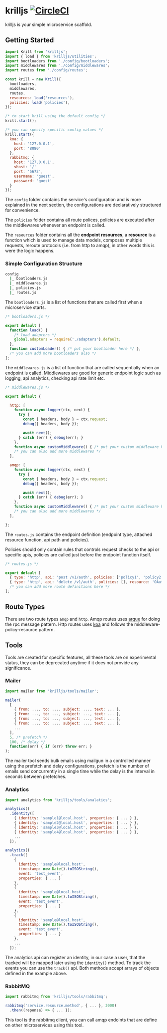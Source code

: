 # krilljs [![CircleCI](https://circleci.com/gh/HighOutputVentures/krill.svg?style=svg)](https://circleci.com/gh/HighOutputVentures/krill)

krilljs is your simple microservice scaffold.

## Getting Started

```javascript
import Krill from 'krilljs';
import { load } from 'krilljs/utilities';
import bootloaders from './config/bootloaders';
import middlewares from './config/middlewares';
import routes from './config/routes';

const krill = new Krill({
  bootloaders,
  middlewares,
  routes,
  resources: load('resources'),
  policies: load('policies'),
});

/* to start krill using the default config */
krill.start();

/* you can specify specific config values */
krill.start({
  koa: {
    host: '127.0.0.1',
    port: '8080'
  },
  rabbitmq: {
    host: '127.0.0.1',
    vhost: '/'
    port: '5672',
    username: 'guest',
    password: 'guest'
  }
});
```

The `config` folder contains the service's configuration and is more explained in the next section, the configurations are declaratively structured for convenience.

The `policies` folder contains all route polices, policies are executed after the middlewares whenever an endpoint is called.

The `resources` folder contains all the __endpoint resources__, a __resource__ is a function which is used to manage data models, composes multiple requests, reroute protocols (i.e. from http to amqp), in other words this is were the logic happens.

### Simple Configuration Structure

```sh
config
  |_ bootloaders.js
  |_ middlewares.js
  |_ policies.js
  |_ routes.js
```

The `bootloaders.js` is a list of functions that are called first when a microservice starts.

```javascript
/* bootloaders.js */

export default [
  function load() {
    /* load adapters */
    global.adapters = require('./adapters').default;
  },
  function customLoader() { /* put your bootloader here */ },
  /* you can add more bootloaders also */
];
```

The `middlewares.js` is a list of function that are called sequentially when an endpoint is called. Middlewares are good for generic endpoint logic such as logging, api analytics, checking api rate limit etc.

```javascript
/* middlewares.js */

export default {

  http: [
    function async logger(ctx, next) {
      try {
        const { headers, body } = ctx.request;
        debug({ headers, body });

        await next();
      } catch (err) { debug(err); }
    },
    function async customMiddleware() { /* put your custom middleware here */ },
    /* you can also add more middlewares */
  ],

  amqp: [
    function async logger(ctx, next) {
      try {
        const { headers, body } = ctx.request;
        debug({ headers, body });

        await next();
      } catch (err) { debug(err); }
    },
    function async customMiddleware() { /* put your custom middleware here */ },
    /* you can also add more middlewares */
  ],

};
```

The `routes.js` contains the endpoint definition (endpoint type, attached resource function, api path and policies).

Policies should only contain rules that controls request checks to the api or specific apis, policies are called just before the endpoint function itself.

```javascript
/* routes.js */

export default [
  { type: 'http', api: 'post /v1/auth', policies: ['policy1', 'policy2'], resource: 'OAuthResource.auth' },
  { type: 'http', api: 'delete /v1/auth', policies: [], resource: 'OAuthResource.revoke' },
  /* you can add more route definitions here */
];
```

## Route Types

There are two route types `amqp` and `http`. Amqp routes uses [arque](https://github.com/HighOutputVentures/arque) for doing the rpc message pattern.
Http routes uses [koa](https://github.com/koajs/koa) and follows the middleware-policy-resource pattern.

## Tools

Tools are created for specific features, all these tools are on experimental status, they can be deprecated anytime if it does not provide any significance.

### Mailer

```javascript
import mailer from 'krilljs/tools/mailer';

mailer(
  [
    { from: ..., to: ..., subject: ..., text: ... },
    { from: ..., to: ..., subject: ..., text: ... },
    { from: ..., to: ..., subject: ..., text: ... },
    { from: ..., to: ..., subject: ..., text: ... },
    ...
  ],
  5, /* prefetch */
  100, /* delay */
  function(err) { if (err) throw err; }
);
```

The mailer tool sends bulk emails using mailgun in a controlled manner using the prefetch and delay configurations, prefetch is the number of emails send concurrently in a single time while the delay is the interval in seconds between prefetches.

### Analytics

```javascript
import analytics from 'krilljs/tools/analatics';

analytics()
  .identity([
    { identity: 'sample1@local.host', properties: { ... } },
    { identity: 'sample2@local.host', properties: { ... } },
    { identity: 'sample3@local.host', properties: { ... } },
    { identity: 'sample4@local.host', properties: { ... } },
    ...
  ]);

analytics()
  .track([
    {
      identity: 'sample@local.host',
      timestamp: new Date().toISOString(),
      event: 'test_event',
      properties: { ... }
    },
    {
      identity: 'sample@local.host',
      timestamp: new Date().toISOString(),
      event: 'test_event',
      properties: { ... }
    },
    {
      identity: 'sample@local.host',
      timestamp: new Date().toISOString(),
      event: 'test_event',
      properties: { ... }
    },
    ...
  ]);

```

The analytics api can register an identity, in our case a user, that the tracked will be mapped later using the `identity()` method. To track the events you can use the `track()` api. Both methods accept arrays of objects defined in the example above.

### RabbitMQ

```javascript
import rabbitmq from 'krilljs/tools/rabbitmq';

rabbitmq('service.resource.method', { ... }, 3000)
  .then((reponse) => { ... });
```

This tool is the rabbitmq client, you can call amqp endoints that are define on other microservices using this tool.